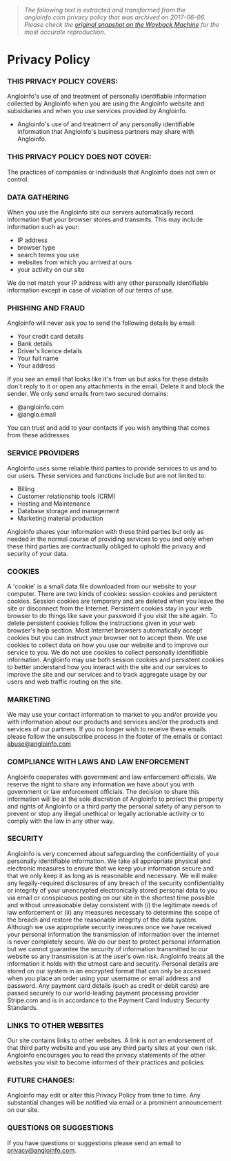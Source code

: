 > *The following text is extracted and transformed from the angloinfo.com privacy policy that was archived on 2017-06-06. Please check the [original snapshot on the Wayback Machine](https://web.archive.org/web/20170606191213id_/https%3A//www.angloinfo.com/privacy-policy) for the most accurate reproduction.*

# Privacy Policy

### THIS PRIVACY POLICY COVERS:

Angloinfo's use of and treatment of personally identifiable information collected by Angloinfo when you are using the Angloinfo website and subsidiaries and when you use services provided by Angloinfo.

  * Angloinfo's use of and treatment of any personally identifiable information that Angloinfo's business partners may share with Angloinfo.



### THIS PRIVACY POLICY DOES NOT COVER:

The practices of companies or individuals that Angloinfo does not own or control.

### DATA GATHERING

When you use the Angloinfo site our servers automatically record information that your browser stores and transmits. This may include information such as your:

  * IP address
  * browser type
  * search terms you use
  * websites from which you arrived at ours
  * your activity on our site



We do not match your IP address with any other personally identifiable information except in case of violation of our terms of use.

### PHISHING AND FRAUD

Angloinfo will never ask you to send the following details by email:

  * Your credit card details
  * Bank details
  * Driver's licence details
  * Your full name
  * Your address



If you see an email that looks like it's from us but asks for these details don't reply to it or open any attachments in the email. Delete it and block the sender. We only send emails from two secured domains:

  * @angloinfo.com
  * @anglo.email



You can trust and add to your contacts if you wish anything that comes from these addresses.

### SERVICE PROVIDERS

Angloinfo uses some reliable third parties to provide services to us and to our users. These services and functions include but are not limited to:

  * Billing
  * Customer relationship tools (CRM)
  * Hosting and Maintenance
  * Database storage and management
  * Marketing material production



Angloinfo shares your information with these third parties but only as needed in the normal course of providing services to you and only when these third parties are contractually obliged to uphold the privacy and security of your data.

### COOKIES

A 'cookie' is a small data file downloaded from our website to your computer. There are two kinds of cookies: session cookies and persistent cookies. Session cookies are temporary and are deleted when you leave the site or disconnect from the Internet. Persistent cookies stay in your web browser to do things like save your password if you visit the site again. To delete persistent cookies follow the instructions given in your web browser's help section. Most Internet browsers automatically accept cookies but you can instruct your browser not to accept them. We use cookies to collect data on how you use our website and to improve our service to you. We do not use cookies to collect personally identifiable information. Angloinfo may use both session cookies and persistent cookies to better understand how you interact with the site and our services to improve the site and our services and to track aggregate usage by our users and web traffic routing on the site.

### MARKETING

We may use your contact information to market to you and/or provide you with information about our products and services and/or the products and services of our partners. If you no longer wish to receive these emails please follow the unsubscribe process in the footer of the emails or contact abuse@angloinfo.com

### COMPLIANCE WITH LAWS AND LAW ENFORCEMENT

Angloinfo cooperates with government and law enforcement officials. We reserve the right to share any information we have about you with government or law enforcement officials. The decision to share this information will be at the sole discretion of Angloinfo to protect the property and rights of Angloinfo or a third party the personal safety of any person to prevent or stop any illegal unethical or legally actionable activity or to comply with the law in any other way.

### SECURITY

Angloinfo is very concerned about safeguarding the confidentiality of your personally identifiable information. We take all appropriate physical and electronic measures to ensure that we keep your information secure and that we only keep it as long as is reasonable and necessary. We will make any legally-required disclosures of any breach of the security confidentiality or integrity of your unencrypted electronically stored personal data to you via email or conspicuous posting on our site in the shortest time possible and without unreasonable delay consistent with (i) the legitimate needs of law enforcement or (ii) any measures necessary to determine the scope of the breach and restore the reasonable integrity of the data system. Although we use appropriate security measures once we have received your personal information the transmission of information over the internet is never completely secure. We do our best to protect personal information but we cannot guarantee the security of information transmitted to our website so any transmission is at the user's own risk. Angloinfo treats all the information it holds with the utmost care and security. Personal details are stored on our system in an encrypted format that can only be accessed when you place an order using your username or email address and password. Any payment card details (such as credit or debit cards) are passed securely to our world-leading payment processing provider Stripe.com and is in accordance to the Payment Card Industry Security Standards.

### LINKS TO OTHER WEBSITES

Our site contains links to other websites. A link is not an endorsement of that third party website and you use any third party sites at your own risk. Angloinfo encourages you to read the privacy statements of the other websites you visit to become informed of their practices and policies.

### FUTURE CHANGES:

Angloinfo may edit or alter this Privacy Policy from time to time. Any substantial changes will be notified via email or a prominent announcement on our site.

### QUESTIONS OR SUGGESTIONS

If you have questions or suggestions please send an email to privacy@angloinfo.com.
